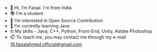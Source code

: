 - 👋 Hi, I’m Faisal. I'm from India
- 📚 I'm a student
- 👀 I’m interested in Open Source Contribution
- 🌱 I’m currently learning Java
- 🤓 My skills - Java, C++, Python, Front-End, Unity, Adobe Photoshop
- 📫 To reach me, you may contact me through my e-mail 19.faisalahmed.official@gmail.com

<!---
f-a-i-s-a-l/f-a-i-s-a-l is a ✨ special ✨ repository because its `README.md` (this file) appears on your GitHub profile.
You can click the Preview link to take a look at your changes.
--->
